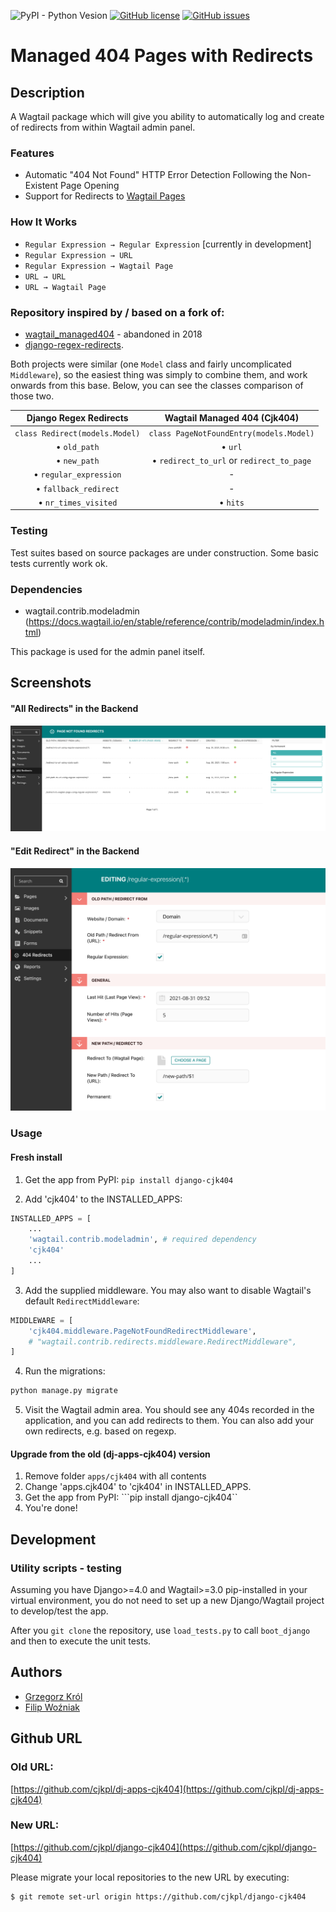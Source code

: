 ![PyPI - Python Vesion](https://img.shields.io/pypi/pyversions/django-cjk404)
[![GitHub license](https://img.shields.io/github/license/cjkpl/django-cjk404)](https://github.com/cjkpl/django-cjk404/blob/main/LICENSE)
[![GitHub issues](https://img.shields.io/github/issues/cjkpl/django-cjk404)](https://github.com/cjkpl/django-cjk404/issues) 


# Managed 404 Pages with Redirects

## Description

A Wagtail package which will give you ability to automatically log and create of redirects from within Wagtail admin panel. 


### Features

- Automatic "404 Not Found" HTTP Error Detection Following the Non-Existent Page Opening 
- Support for Redirects to [Wagtail Pages](https://docs.wagtail.io/en/stable/reference/pages/index.html)

### How It Works  

- `Regular Expression → Regular Expression` [currently in development]
- `Regular Expression → URL`
- `Regular Expression → Wagtail Page`
- `URL → URL`
- `URL → Wagtail Page`

### Repository inspired by / based on a fork of:
- [wagtail_managed404](https://wagtail-managed404.readthedocs.io/) - abandoned in 2018
- [django-regex-redirects](https://github.com/maykinmedia/django-regex-redirects).

Both projects were similar (one `Model` class and fairly uncomplicated `Middleware`), so the easiest thing was simply to combine them, and work onwards from this base. 
Below, you can see the classes comparison of those two.

| **Django Regex Redirects**      | **Wagtail Managed 404 (Cjk404)** |
|:---------------------------:|:----------------------------:|
| `class Redirect(models.Model)`                    | `class PageNotFoundEntry(models.Model)`                |
| • `old_path`                    | • `url`                     |
| • `new_path`             | • `redirect_to_url` or `redirect_to_page`                   |
| • `regular_expression`               | -                     |
| • `fallback_redirect`              | -                     |
| • `nr_times_visited`           | • `hits`                     |

### Testing ###
Test suites based on source packages are under construction. Some basic tests currently work ok.

### Dependencies
- wagtail.contrib.modeladmin (https://docs.wagtail.io/en/stable/reference/contrib/modeladmin/index.html)

This package is used for the admin panel itself.

## Screenshots

#### "All Redirects" in the Backend

!["All Redirects" in the Backend"](https://raw.githubusercontent.com/cjkpl/django-cjk404/main/docs/All%20Redirects.jpg)

#### "Edit Redirect" in the Backend 

!["Edit Redirect" in the Backend](https://raw.githubusercontent.com/cjkpl/django-cjk404/main/docs/Edit%20Redirect.jpg)

### Usage

#### Fresh install

1. Get the app from PyPI:
```pip install django-cjk404```


2. Add 'cjk404' to the INSTALLED_APPS:

```python
INSTALLED_APPS = [
    ...
    'wagtail.contrib.modeladmin', # required dependency
    'cjk404'
    ...
]
```

3. Add the supplied middleware. You may also want to disable Wagtail's default ```RedirectMiddleware```:

```python
MIDDLEWARE = [
    'cjk404.middleware.PageNotFoundRedirectMiddleware',
    # "wagtail.contrib.redirects.middleware.RedirectMiddleware",
]
```

4. Run the migrations:
```python
python manage.py migrate
```

5. Visit the Wagtail admin area. You should see any 404s recorded in the application, and you can add redirects to them. You can also add your own redirects, e.g. based on regexp.

#### Upgrade from the old (dj-apps-cjk404) version

1. Remove folder ```apps/cjk404``` with all contents
2. Change 'apps.cjk404' to 'cjk404' in INSTALLED_APPS.
3. Get the app from PyPI: ```pip install django-cjk404``
4. You're done!

## Development

### Utility scripts - testing
Assuming you have Django>=4.0 and Wagtail>=3.0 pip-installed in your virtual environment, you do not need to set up a new Django/Wagtail project to develop/test the app.

After you ```git clone``` the repository, use ```load_tests.py``` to call ```boot_django``` and then to execute the unit tests.

## Authors

- [Grzegorz Król](https://github.com/cjkpl)
- [Filip Woźniak](https://github.com/FilipWozniak)

## Github URL

### Old URL:
[https://github.com/cjkpl/dj-apps-cjk404](https://github.com/cjkpl/dj-apps-cjk404)

### New URL:
[https://github.com/cjkpl/django-cjk404](https://github.com/cjkpl/django-cjk404)

Please migrate your local repositories to the new URL by executing:
```
$ git remote set-url origin https://github.com/cjkpl/django-cjk404
```